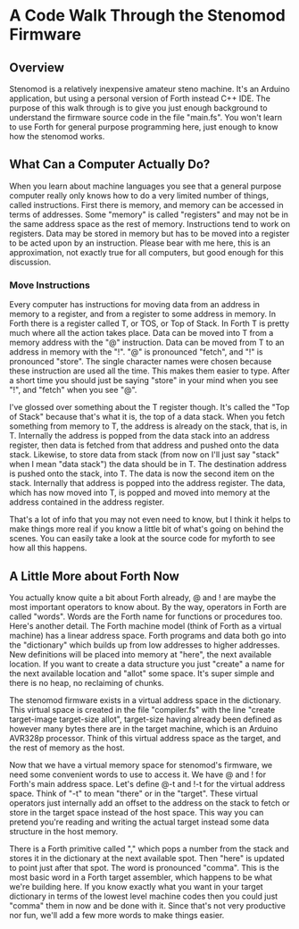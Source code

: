 # A Code Walk Through the Stenomod Firmware

## Overview

Stenomod is a relatively inexpensive amateur steno machine. It's an Arduino application, but using a personal version of Forth instead C++ IDE. The purpose of this walk through is to give you just enough background to understand the firmware source code in the file "main.fs". You won't learn to use Forth for general purpose programming here, just enough to know how the stenomod works.

## What Can a Computer Actually Do?

When you learn about machine languages you see that a general purpose computer really only knows how to do a very limited number of things, called instructions. First there is memory, and memory can be accessed in terms of addresses. Some "memory" is called "registers" and may not be in the same address space as the rest of memory. Instructions tend to work on registers. Data may be stored in memory but has to be moved into a register to be acted upon by an instruction. Please bear with me here, this is an approximation, not exactly true for all computers, but good enough for this discussion.

### Move Instructions

Every computer has instructions for moving data from an address in memory to a register, and from a register to some address in memory. In Forth there is a register called T, or TOS, or Top of Stack. In Forth T is pretty much where all the action takes place. Data can be moved into T from a memory address with the "@" instruction. Data can be moved from T to an address in memory with the "!". "@" is pronounced "fetch", and "!" is pronounced "store". The single character names were chosen because these instruction are used all the time. This makes them easier to type. After a short time you should just be saying "store" in your mind when you see "!", and "fetch" when you see "@".

I've glossed over something about the T register though. It's called the "Top of Stack" because that's what it is, the top of a data stack. When you fetch something from memory to T, the address is already on the stack, that is, in T. Internally the address is popped from the data stack into an address register, then data is fetched from that address and pushed onto the data stack. Likewise, to store data from stack (from now on I'll just say "stack" when I mean "data stack") the data should be in T. The destination address is pushed onto the stack, into T. The data is now the second item on the stack. Internally that address is popped into the address register. The data, which has now moved into T, is popped and moved into memory at the address  contained in the address register.

That's a lot of info that you may not even need to know, but I think it helps to make things more real if you know a little bit of what's going on behind the scenes. You can easily take a look at the source code for myforth to see how all this happens.

## A Little More about Forth Now

You actually know quite a bit about Forth already, @ and ! are maybe the most important operators to know about. By the way, operators in Forth are called "words". Words are the Forth name for functions or procedures too. Here's another detail. The Forth machine model (think of Forth as a virtual machine) has a linear address space. Forth programs and data both go into the "dictionary" which builds up from low addresses to higher addresses. New definitions will be placed into memory at "here", the next available location. If you want to create a data structure you just "create" a name for the next available location and "allot" some space. It's super simple and there is no heap, no reclaiming of chunks.

The stenomod firmware exists in a virtual address space in the dictionary. This virtual space is created in the file "compiler.fs" with the line "create target-image target-size allot", target-size having already been defined as however many bytes there are in the target machine,  which is an Arduino AVR328p processor. Think of this virtual address space as the target, and the rest of memory as the host.

Now that we have a virtual memory space for stenomod's firmware, we need some convenient words to use to access it. We have @ and ! for Forth's main address space. Let's define @-t and !-t for the virtual address space. Think of "-t" to mean "there" or in the "target". These virtual operators just internally add an offset to the address on the stack to fetch or store in the  target space instead of the host space. This way you can pretend you're reading and writing the actual target instead some data structure in the host memory.

There is a Forth primitive called "," which pops a number from the stack and stores it in the dictionary at the next available spot. Then "here" is updated to point just after that spot. The word is pronounced "comma". This is the most basic word in a Forth target assembler, which happens to be what we're building here. If you know exactly what you want in your target dictionary in terms of the lowest level machine codes then you could just "comma" them in now and be done with it. Since that's not very productive nor fun, we'll add a few more words to make things easier.
